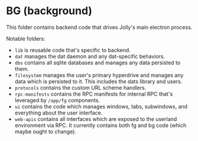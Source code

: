 # BG (background)

This folder contains backend code that drives Jolly's main electron process.

Notable folders:

 - `lib` is reusable code that's specific to backend.
 - `dat` manages the dat daemon and any dat-specific behaviors.
 - `dbs` contains all sqlite databases and manages any data persisted to them.
 - `filesystem` manages the user's primary hyperdrive and manages any data which is persisted to it. This includes the dats library and users.
 - `protocols` contains the custom URL scheme handlers.
 - `rpc-manifests` contains the RPC manifests for internal RPC that's leveraged by `/app/fg` components.
 - `ui` contains the code which manages windows, tabs, subwindows, and everything about the user interface.
 - `web-apis` contains all interfaces which are exposed to the userland environment via RPC. It currently contains both fg and bg code (which maybe ought to change).
